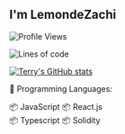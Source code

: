 <h2>I'm LemondeZachi</h2>



<!--START_SECTION:waka-->

![Profile Views](http://img.shields.io/badge/Profile%20Views-909-blue)

![Lines of code](https://img.shields.io/badge/From%20Hello%20World%20I%27ve%20Written-1%20Million%20lines%20of%20code-blue)

[![Terry's GitHub stats](https://github-readme-stats.vercel.app/api?username=memoriaXII&&count_private=true&show_icons=true)](https://github.com/anuraghazra/github-readme-stats)


💬 Programming Languages:

📦 JavaScript 📦 React.js    
📦 Typescript
📦 Solidity

